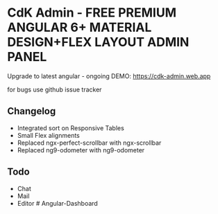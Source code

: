 # CdK Admin - FREE PREMIUM ANGULAR 6+ MATERIAL DESIGN+FLEX LAYOUT ADMIN PANEL

Upgrade to latest angular - ongoing
DEMO: https://cdk-admin.web.app


for bugs use github issue tracker 

## Changelog
- Integrated sort on Responsive Tables
- Small Flex alignments
- Replaced ngx-perfect-scrollbar with ngx-scrollbar
- Replaced ng9-odometer with ng9-odometer

## Todo
- Chat
- Mail
- Editor
#   A n g u l a r - D a s h b o a r d  
 